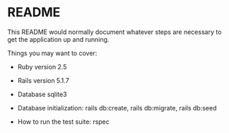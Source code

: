 # README

This README would normally document whatever steps are necessary to get the
application up and running.

Things you may want to cover:

* Ruby version
  2.5

* Rails version
  5.1.7

* Database
  sqlite3

* Database initialization: rails db:create, rails db:migrate, rails db:seed

* How to run the test suite: rspec
